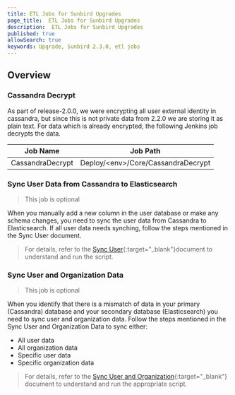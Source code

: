 ```yaml
---
title: ETL Jobs for Sunbird Upgrades
page_title:  ETL Jobs for Sunbird Upgrades
description:  ETL Jobs for Sunbird Upgrades
published: true
allowSearch: true
keywords: Upgrade, Sunbird 2.3.0, etl jobs
---
```


## Overview

### Cassandra Decrypt

As part of release-2.0.0, we were encrypting all user external identity in cassandra, but since this is not private data
from 2.2.0 we are storing it as plain text. For data which is already encrypted, the following Jenkins job decrypts the 
data.

Job Name | Job Path |
--- | --- |
CassandraDecrypt |  Deploy/\<env\>/Core/CassandraDecrypt |

### Sync User Data from Cassandra to Elasticsearch

>This job is optional

When you manually add a new column in the user database or make any schema changes, you need to sync the user data from Cassandra to Elasticsearch. If all user data needs synching, follow the steps mentioned in the Sync User document. 

>For details, refer to the [Sync User](developer-docs/installation/sync_user){:target="_blank"}document to understand and run the script.

### Sync User and Organization Data

>This job is optional

When you identify that there is a mismatch of data in your primary (Cassandra) database and your secondary database (Elasticsearch) you need to sync user and organization data. Follow the steps mentioned in the Sync User and Organization Data to sync either:
- All user data
- All organization data
- Specific user data
- Specific organization data 

>For details, refer to the [Sync User and Organization](developer-docs/installation/sync_user_org){:target="_blank"} document to understand and run the appropriate script. 

